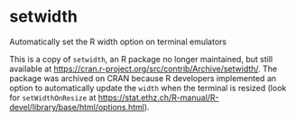 # setwidth
Automatically set the R width option on terminal emulators

This is a copy of `setwidth`, an R package no longer maintained, but still
available at <https://cran.r-project.org/src/contrib/Archive/setwidth/>. The
package was archived on CRAN because R developers implemented an option to
automatically update the `width` when the terminal is resized (look for
`setWidthOnResize` at
<https://stat.ethz.ch/R-manual/R-devel/library/base/html/options.html>).

